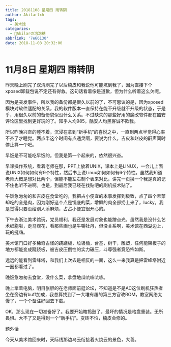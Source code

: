 ```yaml
---
title: 20181108 星期四 雨转阴
author: Akilarlxh
tags:
  - 美术馆
categories:
  - 🍬Akilarの泡泡糖
abbrlink: '7e66130'
date: 2018-11-08 20:32:00
---
```

# 11月8日 星期四 雨转阴

昨天晚上刷完了双清刷完了以后楠皮和我说他可能坑到我了，因为直接下个xposed卸载包说不定还有得救。这句话看着像是道歉，但为什么听着这么欠呢。

因为是突发事件，所以我的备份都是很久以前的了，不可思议的是，因为xposed模块对软件适配的关系，我的软件版本一直保持在能不升级就不升级的状态，于是乎，用很久以前的备份貌似没什么关系。不过缺失的那些好用的魔改软件都在酷安评论区里找到更好玩的了。知乎人均985，酷安人均黑客诚不欺我。

所以昨晚兴奋的睡不着，沉浸在拿到“新手机”的喜悦之中，一直到两点半觉得心率不齐了才睡觉。两点半这个时间有点通灵啊，要说为什么，吉皮和赵皮的鼾声同时停止算一个吧。

早饭是不可能吃早饭的。但我是第一个起来的，依然很兴奋。

早课操作系统，看着老师在那，PPT上放着UNIX，课本上是LINUX，一会儿上面说UNIX如何如何有9个特性，然后书上说Linux如何如何有6个特性。虽然我知道老师大概是想对比两个，但能不能左右制个表来对比，讲完一页换一个我是真的记不住也听不进啊。也是，到最后我已经在找贴吧的刷机技术贴了。

午饭急匆匆的和吉皮在食堂吃的，我把占小便宜的本事发挥到极致，点了四个素菜却吃的全是肉，因为刚好这个点是锅底的菜，增鲜的肉全部捞上来了，lucky。我是觉得只要没给别人添麻烦，占占小便宜很开心的。

下午去浙江美术馆玩，党员福利，我还是发展对象也能蹭点光。虽然我是没什么艺术细胞啦，走马观花，看那些画也是牛嚼牡丹，但没关系啊，美术馆在西湖边上，玩的挺嗨。

美术馆门口好多稀奇古怪的跷跷板，垃圾桶，台基，树干，雕塑，任何能架板子的地方都能变成跷跷板，被吉皮压倒性的实力碾压，斗尊强者竟恐怖如斯。

远远的能看到雷峰塔，和我们上次去是相反的一面，这么一来我算是把雷峰塔附近一圈都看过了。

晚饭急匆匆去食堂，没什么菜，拿盘地瓜吭哧吭哧。

晚上拿着电脑，明目张胆的在老师面前逛论坛，不知道是不是AC这位刷机狂热者坐在旁边有buff加成，我总算找到了一大堆有趣的第三方官改ROM，教室网络太慢了，一个个备注好回去下载。

OK，那么现在一切准备好了。我要开始瞎捣鼓了，最坏的情况是格盘重装。无所畏惧。大不了又是得到一个“新手机”。变砖不怕，楠皮会修的。

题外话

今天从美术馆回来时，天际线那边乌云衔接着火烧云的景色，大善。